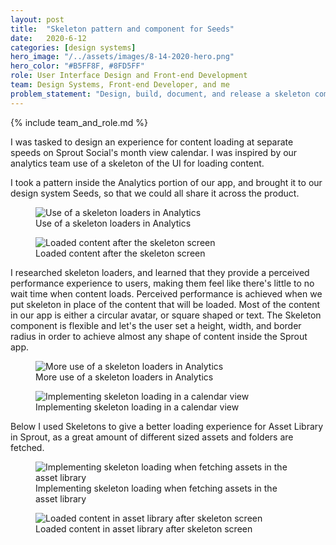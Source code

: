 ```yaml
---
layout: post
title:  "Skeleton pattern and component for Seeds"
date:   2020-6-12
categories: [design systems]
hero_image: "/../assets/images/8-14-2020-hero.png"
hero_color: "#B5FF8F, #8FD5FF"
role: User Interface Design and Front-end Development
team: Design Systems, Front-end Developer, and me
problem_statement: "Design, build, document, and release a skeleton component for Sprout Social's design system."
---
```


{% include team_and_role.md %}

I was tasked to design an experience for content loading at separate speeds on Sprout Social's month view calendar. I was inspired by our analytics team use of a skeleton of the UI for loading content.

I took a pattern inside the Analytics portion of our app, and brought it to our design system Seeds, so that we could all share it across the product.

<figure>
	<img src="../../../../../../assets/images/skeleton-1.png" title="Use of a skeleton loaders in Analytics" />
	<figcaption class="media-caption center">Use of a skeleton loaders in Analytics</figcaption>
</figure>

<figure>
	<img src="../../../../../../assets/images/skeleton-2.png" title="Loaded content after the skeleton screen" />
	<figcaption class="media-caption center">Loaded content after the skeleton screen</figcaption>
</figure>

I researched skeleton loaders, and learned that they provide a perceived performance experience to users, making them feel like there's little to no wait time when content loads. Perceived performance is achieved when we put skeleton in place of the content that will be loaded. Most of the content in our app is either a circular avatar, or square shaped or text. The Skeleton component is flexible and let's the user set a height, width, and border radius in order to achieve almost any shape of content inside the Sprout app.

<figure>
	<img src="../../../../../../assets/images/skeleton-3.png" title="More use of a skeleton loaders in Analytics" />
	<figcaption class="media-caption center">More use of a skeleton loaders in Analytics</figcaption>
</figure>

<figure>
	<img src="../../../../../../assets/images/skeleton-4.png" title="Implementing skeleton loading in a calendar view" />
	<figcaption class="media-caption center">Implementing skeleton loading in a calendar view</figcaption>
</figure>

Below I used Skeletons to give a better loading experience for Asset Library in Sprout, as a great amount of  different sized assets and folders are fetched.

<figure>
	<img src="../../../../../../assets/images/skeleton-5.png" title="Implementing skeleton loading when fetching assets in the asset library" />
	<figcaption class="media-caption center">Implementing skeleton loading when fetching assets in the asset library</figcaption>
</figure>

<figure>
	<img src="../../../../../../assets/images/skeleton-6.png" title="Loaded content in asset library after skeleton screen" />
	<figcaption class="media-caption center">Loaded content in asset library after skeleton screen</figcaption>
</figure>